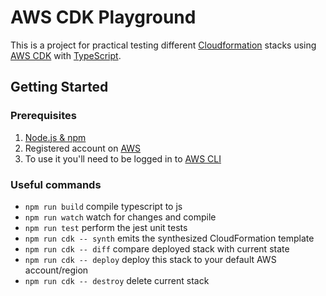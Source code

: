 # AWS CDK Playground

This is a project for practical testing different [Cloudformation](https://aws.amazon.com/cloudformation/) stacks using [AWS CDK](https://docs.aws.amazon.com/cdk/) with [TypeScript](https://www.typescriptlang.org/).

## Getting Started

### Prerequisites

1. [Node.js & npm](https://nodejs.org/en)
2. Registered account on [AWS](https://aws.amazon.com/)
3. To use it you'll need to be logged in to [AWS CLI](https://aws.amazon.com/cli/)

### Useful commands

-   `npm run build` compile typescript to js
-   `npm run watch` watch for changes and compile
-   `npm run test` perform the jest unit tests
-   `npm run cdk -- synth` emits the synthesized CloudFormation template
-   `npm run cdk -- diff` compare deployed stack with current state
-   `npm run cdk -- deploy` deploy this stack to your default AWS account/region
-   `npm run cdk -- destroy` delete current stack

